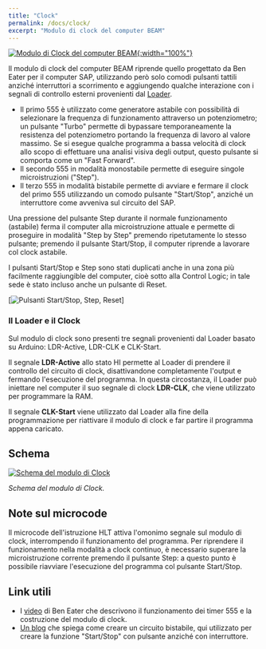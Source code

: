 ```yaml
---
title: "Clock"
permalink: /docs/clock/
excerpt: "Modulo di clock del computer BEAM"
---
```

[![Modulo di Clock del computer BEAM](../../assets/clock/15-beam-clock.png "Modulo di Clock del computer BEAM"){:width="100%"}](../../assets/clock/15-beam-clock.png)

Il modulo di clock del computer BEAM riprende quello progettato da Ben Eater per il computer SAP, utilizzando però solo comodi pulsanti tattili anziché interruttori a scorrimento e aggiungendo qualche interazione con i segnali di controllo esterni provenienti dal [Loader](../loader).

- Il primo 555 è utilizzato come generatore astabile con possibilità di selezionare la frequenza di funzionamento attraverso un potenziometro; un pulsante "Turbo" permette di bypassare temporaneamente la resistenza del potenziometro portando la frequenza di lavoro al valore massimo. Se si esegue qualche programma a bassa velocità di clock allo scopo di effettuare una analisi visiva degli output, questo pulsante si comporta come un "Fast Forward".
- Il secondo 555 in modalità monostabile permette di eseguire singole microistruzioni ("Step").
- Il terzo 555 in modalità bistabile permette di avviare e fermare il clock del primo 555 utilizzando un comodo pulsante "Start/Stop", anziché un interruttore come avveniva sul circuito del SAP.

Una pressione del pulsante Step durante il normale funzionamento (astabile) ferma il computer alla microistruzione attuale e permette di proseguire in modalità "Step by Step" premendo ripetutamente lo stesso pulsante; premendo il pulsante Start/Stop, il computer riprende a lavorare col clock astabile.

I pulsanti Start/Stop e Step sono stati duplicati anche in una zona più facilmente raggiungible del computer, cioè sotto alla Control Logic; in tale sede è stato incluso anche un pulsante di Reset.

[![Pulsanti Start/Stop, Step, Reset](../../assets/clock/15-run-step-reset.png "Pulsanti Start/Stop, Step, Reset")]

### Il Loader e il Clock

Sul modulo di clock sono presenti tre segnali provenienti dal Loader basato su Arduino: LDR-Active, LDR-CLK e CLK-Start.

Il segnale **LDR-Active** allo stato HI permette al Loader di  prendere il controllo del circuito di clock, disattivandone completamente l'output e fermando l'esecuzione del programma. In questa circostanza, il Loader può iniettare nel computer il suo segnale di clock **LDR-CLK**, che viene utilizzato per programmare la RAM.

Il segnale **CLK-Start** viene utilizzato dal Loader alla fine della programmazione per riattivare il modulo di clock e far partire il programma appena caricato.

## Schema

[![Schema del modulo di Clock](../../assets/clock/15-clock-schema.png "Schema del modulo di Clock")](../../assets/clock/15-clock-schema.png)

*Schema del modulo di Clock.*

## Note sul microcode

Il microcode dell'istruzione HLT attiva l'omonimo segnale sul modulo di clock, interrompendo il funzionamento del programma. Per riprendere il funzionamento nella modalità a clock continuo, è necessario superare la microistruzione corrente premendo il pulsante Step: a questo punto è possibile riavviare l'esecuzione del programma col pulsante Start/Stop.

## Link utili

- I <a href="https://eater.net/8bit/clock" target="_blank">video</a> di Ben Eater che descrivono il funzionamento dei timer 555 e la costruzione del modulo di clock.
- <a href="https://todbot.com/blog/2010/01/02/momentary-button-as-onoff-toggle-using-555/" target="_blank">Un blog</a> che spiega come creare un circuito bistabile, qui utilizzato per creare la funzione "Start/Stop" con pulsante anziché con interruttore.
